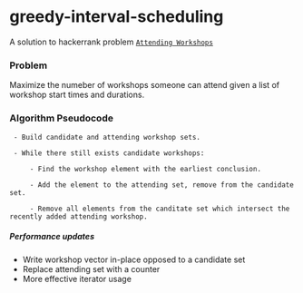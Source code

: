 # greedy-interval-scheduling

A solution to hackerrank problem [`Attending Workshops`](https://www.hackerrank.com/challenges/attending-workshops/problem)

### Problem
  
  Maximize the numeber of workshops someone can attend given a list of workshop start times and durations.
  
### Algorithm Pseudocode

```
 - Build candidate and attending workshop sets.

 - While there still exists candidate workshops:

     - Find the workshop element with the earliest conclusion.

     - Add the element to the attending set, remove from the candidate set.

     - Remove all elements from the canditate set which intersect the recently added attending workshop.
```

##### Performance updates

  - Write workshop vector in-place opposed to a candidate set
  - Replace attending set with a counter
  - More effective iterator usage